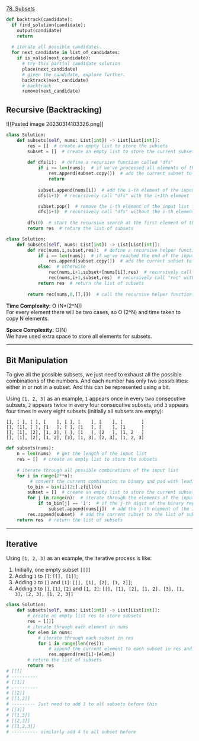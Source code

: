 [78. Subsets](https://leetcode.com/problems/subsets/description/)

```python
def backtrack(candidate):
  if find_solution(candidate):
    output(candidate)
    return
  
  # iterate all possible candidates.
  for next_candidate in list_of_candidates:
    if is_valid(next_candidate):
      # try this partial candidate solution
      place(next_candidate)
      # given the candidate, explore further.
      backtrack(next_candidate)
      # backtrack
      remove(next_candidate)
```


## Recursive (Backtracking)

![[Pasted image 20230314103326.png]]

```python
class Solution:
    def subsets(self, nums: List[int]) -> List[List[int]]:
        res = []  # create an empty list to store the subsets
        subset = []  # create an empty list to store the current subset
        
        def dfs(i):  # define a recursive function called "dfs"
            if i >= len(nums):  # if we've processed all elements of the input list
                res.append(subset.copy())  # add the current subset to the list of subsets
                return
            
            subset.append(nums[i])  # add the i-th element of the input list to the current subset
            dfs(i+1)  # recursively call "dfs" with the i+1th element

            subset.pop()  # remove the i-th element of the input list from the current subset
            dfs(i+1)  # recursively call "dfs" without the i-th element
            
        dfs(0)  # start the recursive search at the first element of the input list
        return res  # return the list of subsets

```

```python
class Solution:
    def subsets(self, nums: List[int]) -> List[List[int]]:
        def rec(nums,i,subset,res):  # define a recursive helper function called "rec"
            if i == len(nums):  # if we've reached the end of the input list
                res.append(subset.copy())  # add the current subset to the list of subsets
            else:  # otherwise
                rec(nums,i+1,subset+[nums[i]],res)  # recursively call "rec" with the i+1th element added to the subset
                rec(nums,i+1,subset,res)  # recursively call "rec" without the i+1th element added to the subset
            return res  # return the list of subsets
        
        return rec(nums,0,[],[])  # call the recursive helper function with initial values for i, subset, and res

```

**Time Complexity:** O (N*(2^N))  
For every element there will be two cases, so O (2^N) and time taken to copy N elements.

**Space Complexity:** O(N)  
We have used extra space to store all elements for subsets.

---

## Bit Manipulation

To give all the possible subsets, we just need to exhaust all the possible combinations of the numbers. And each number has only two possibilities: either in or not in a subset. And this can be represented using a bit.

Using `[1, 2, 3]` as an example, `1` appears once in every two consecutive subsets, `2` appears twice in every four consecutive subsets, and `3` appears four times in every eight subsets (initially all subsets are empty):

```
[], [ ], [ ], [    ], [ ], [    ], [    ], [       ]
[], [1], [ ], [1   ], [ ], [1   ], [    ], [1      ]
[], [1], [2], [1, 2], [ ], [1   ], [2   ], [1, 2   ]
[], [1], [2], [1, 2], [3], [1, 3], [2, 3], [1, 2, 3]
```

```python
def subsets(nums):
    n = len(nums)  # get the length of the input list
    res = []  # create an empty list to store the subsets
    
    # iterate through all possible combinations of the input list
    for i in range(2**n):  
	     # convert the current combination to binary and pad with leading zeros
        to_bin = bin(i)[2:].zfill(n) 
        subset = []  # create an empty list to store the current subset
        for j in range(n):  # iterate through the elements of the input list
            if to_bin[j] == '1':  # if the j-th digit of the binary representation is 1
                subset.append(nums[j])  # add the j-th element of the input list to the subset
        res.append(subset)  # add the current subset to the list of subsets
    return res  # return the list of subsets

```
---

## Iterative



Using `[1, 2, 3]` as an example, the iterative process is like:

1.  Initially, one empty subset `[[]]`
2.  Adding `1` to `[]`: `[[], [1]]`;
3.  Adding `2` to `[]` and `[1]`: `[[], [1], [2], [1, 2]]`;
4.  Adding `3` to `[]`, `[1]`, `[2]` and `[1, 2]`: `[[], [1], [2], [1, 2], [3], [1, 3], [2, 3], [1, 2, 3]]`

```python
class Solution:
    def subsets(self, nums: List[int]) -> List[List[int]]:
        # create an empty list res to store subsets
        res = [[]]
        # iterate through each element in nums
        for elem in nums:
            # iterate through each subset in res
            for i in range(len(res)):
                # append the current element to each subset in res and add it to res
                res.append(res[i]+[elem])
        # return the list of subsets
        return res
# [[]]
# ----------
# [[1]]
# ----------
# [[2]]
# [[1,2]]
# --------- Just need to add 3 to all subsets before this
# [[3]]
# [[1,3]]
# [[2,3]]
# [[1,2,3]]
# ---------- similarly add 4 to all subset before 
```
